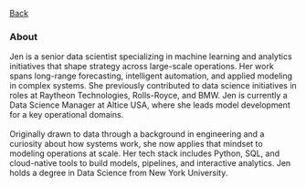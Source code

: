 [Back](https://zenjen-devs.github.io)

### About

<p align="left">  
Jen is a senior data scientist specializing in machine learning and analytics initiatives that shape strategy across large-scale operations. Her work spans long-range forecasting, intelligent automation, and applied modeling in complex systems. She previously contributed to  data science initiatives in roles at Raytheon Technologies, Rolls-Royce, and BMW. Jen is currently a Data Science Manager at Altice USA, where she leads model development for a key operational domains.
<br>  
<br>  
Originally drawn to data through a background in engineering and a curiosity about how systems work, she now applies that mindset to modeling operations at scale. Her tech stack includes Python, SQL, and cloud-native tools to build models, pipelines, and interactive analytics. Jen holds a degree in Data Science from New York University.
</p>






